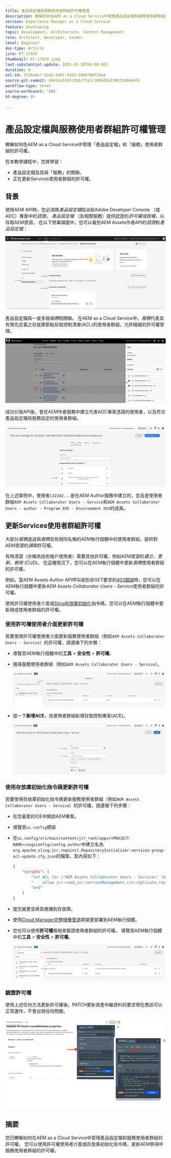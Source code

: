 ```yaml
---
title: 產品設定檔與服務使用者群組許可權管理
description: 瞭解如何在AEM as a Cloud Service中管理產品設定檔和服務使用者群組的許可權。
version: Experience Manager as a Cloud Service
feature: Developing
topic: Development, Architecture, Content Management
role: Architect, Developer, Leader
level: Beginner
doc-type: Article
jira: KT-17429
thumbnail: KT-17429.jpeg
last-substantial-update: 2025-02-28T00:00:00Z
duration: 0
exl-id: 3230a8e7-6342-4497-9163-1898700f29a4
source-git-commit: 48433a5367c281cf5a1c106b08a1306f1b0e8ef4
workflow-type: tm+mt
source-wordcount: '593'
ht-degree: 0%

---
```


# 產品設定檔與服務使用者群組許可權管理

瞭解如何在AEM as a Cloud Service中管理「產品設定檔」和「服務」使用者群組的許可權。

在本教學課程中，您將學習：

- 產品設定檔及其與「服務」的關聯。
- 正在更新Services使用者群組的許可權。

## 背景

使用AEM API時，您必須將&#x200B;_產品設定檔_&#x200B;指派給Adobe Developer Console （或ADC）專案中的&#x200B;_認證_。 _產品設定檔_ （及相關服務）提供認證的&#x200B;_許可權或授權_，以存取AEM資源。 在以下熒幕擷圖中，您可以看到AEM Assets作者API的&#x200B;_認證_&#x200B;和&#x200B;_產品設定檔_：

![認證和產品設定檔](../assets/how-to/API-Credentials-Product-Profile.png)

產品設定檔與一或多個&#x200B;_服務_&#x200B;相關聯。 在AEM as a Cloud Service中，_服務_&#x200B;代表具有預先定義之存放庫節點存取控制清單(ACL)的使用者群組，允許精細的許可權管理。

![技術帳戶使用者產品設定檔](../assets/s2s/technical-account-user-product-profile.png)

成功引發API後，會在AEM作者服務中建立代表ADC專案憑證的使用者，以及符合產品設定檔和服務設定的使用者群組。

![技術帳戶使用者成員資格](../assets/s2s/technical-account-user-membership.png)

在上述案例中，使用者`1323d2...`是在AEM Author服務中建立的，並且是使用者群組`AEM Assets Collaborator Users - Service`和`AEM Assets Collaborator Users - author - Program XXX - Environment XXX`的成員。

## 更新Services使用者群組許可權

大部分&#x200B;_服務_&#x200B;透過與&#x200B;_服務_&#x200B;具有相同名稱的AEM執行個體中的使用者群組，提供對AEM資源的&#x200B;_讀取_&#x200B;許可權。

有時憑證（亦稱為技術帳戶使用者）需要其他許可權，例如AEM資源的&#x200B;_建立、更新、刪除_ (CUD)。 在這種情況下，您可以在AEM執行個體中更新&#x200B;_服務_&#x200B;使用者群組的許可權。

例如，當AEM Assets Author API呼叫收到非GET要求的[403錯誤](../use-cases/invoke-api-using-oauth-s2s.md#403-error-for-non-get-requests)時，您可以在AEM執行個體中更新&#x200B;_AEM Assets Collaborator Users - Service_&#x200B;使用者群組的許可權。

使用許可權使用者介面或[Sling存放庫初始化](https://sling.apache.org/documentation/bundles/repository-initialization.html)指令碼，您可以在AEM執行個體中更新現成使用者群組的許可權。

### 使用許可權使用者介面更新許可權

若要使用許可權使用者介面更新服務使用者群組（例如`AEM Assets Collaborator Users - Service`）的許可權，請遵循下列步驟：

- 導覽至AEM執行個體中的&#x200B;**工具** > **安全性** > **許可權**。

- 搜尋服務使用者群組（例如`AEM Assets Collaborator Users - Service`）。

  ![搜尋使用者群組](../assets/how-to/search-user-group.png)

- 按一下&#x200B;**新增ACE**，為使用者群組新增存取控制專案(ACE)。

  ![新增ACE](../assets/how-to/add-ace.png)

### 使用存放庫初始化指令碼更新許可權

若要使用存放庫初始化指令碼更新服務使用者群組（例如`AEM Assets Collaborator Users - Service`）的許可權，請遵循下列步驟：

- 在您最愛的IDE中開啟AEM專案。

- 導覽至`ui.config`模組

- 在`ui.config/src/main/content/jcr_root/apps/<PROJECT-NAME>/osgiconfig/config.author`中建立名為`org.apache.sling.jcr.repoinit.RepositoryInitializer-services-group-acl-update.cfg.json`的檔案，其內容如下：

  ```json
  {
      "scripts": [
          "set ACL for \"AEM Assets Collaborator Users - Service\" (ACLOptions=ignoreMissingPrincipal)",
          "    allow jcr:read,jcr:versionManagement,crx:replicate,rep:write on /content/dam",
          "end"
      ]
  }
  ```

- 提交變更並將其推播到存放庫。

- 使用[Cloud Manager完整棧疊管道](https://experienceleague.adobe.com/zh-hant/docs/experience-manager-cloud-service/content/implementing/using-cloud-manager/cicd-pipelines/introduction-ci-cd-pipelines#full-stack-pipeline)將變更部署到AEM執行個體。

- 您也可以使用&#x200B;**許可權**&#x200B;檢視來驗證使用者群組的許可權。 導覽至AEM執行個體中的&#x200B;**工具** > **安全性** > **許可權**。

  ![許可權檢視](../assets/how-to/permissions-view.png)

### 驗證許可權

使用上述任何方法更新許可權後，PATCH更新資產中繼資料的要求現在應該可以正常運作，不會出現任何問題。

![PATCH要求](../assets/how-to/patch-request.png)

## 摘要

您已瞭解如何在AEM as a Cloud Service中管理產品設定檔和服務使用者群組的許可權。 您可以使用許可權使用者介面或存放庫初始化指令碼，更新AEM例項中服務使用者群組的許可權。

